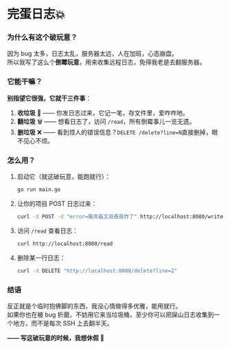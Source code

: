 # 完蛋日志💥

### **为什么有这个破玩意？**

因为 bug 太多，日志太乱，服务器太远，人在加班，心态崩盘。  
所以我写了这么个**倒霉玩意**，用来收集远程日志，免得我老是去翻服务器。

### **它能干嘛？**

**别指望它很强，它就干三件事**：

1. **收垃圾** 🚮 —— 你发日志过来，它记一笔，存文件里，爱咋咋地。
2. **翻垃圾** 🗑 —— 想看日志了，访问 `/read`​，所有倒霉事儿一览无遗。
3. **删垃圾** ❌ —— 看到烦人的错误信息？`DELETE /delete?line=N`​ 直接删掉，眼不见心不烦。

### **怎么用？**

1. 启动它（就这破玩意，能跑就行）：

    ```bash
    go run main.go
    ```
2. 让你的项目 POST 日志过来：

    ```bash
    curl -X POST -d "error=服务器又双叒叕炸了" http://localhost:8080/write
    ```
3. 访问 `/read`​ 查看日志：

    ```bash
    curl http://localhost:8080/read
    ```
4. 删除某一行日志：

    ```bash
    curl -X DELETE "http://localhost:8080/delete?line=2"
    ```

### **结语**

反正就是个临时抱佛脚的东西，我没心情做得多优雅，能用就行。  
如果你也在被 bug 折磨，不妨用它来当垃圾桶，至少你可以把屎山日志收集到一个地方，而不是每次 SSH 上去翻半天。

 **—— 写这破玩意的时候，我想休假 🫠**

